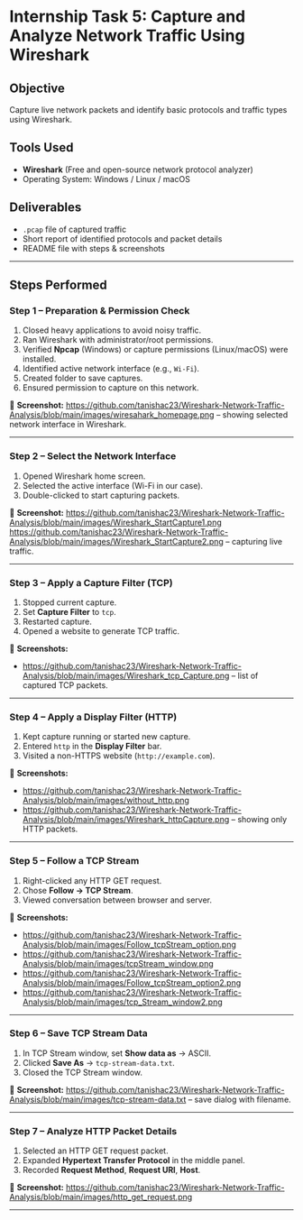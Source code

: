 # Internship Task 5: Capture and Analyze Network Traffic Using Wireshark

## Objective
Capture live network packets and identify basic protocols and traffic types using Wireshark.

## Tools Used
- **Wireshark** (Free and open-source network protocol analyzer)
- Operating System: Windows / Linux / macOS

## Deliverables
- `.pcap` file of captured traffic
- Short report of identified protocols and packet details
- README file with steps & screenshots

---

## Steps Performed

### Step 1 – Preparation & Permission Check
1. Closed heavy applications to avoid noisy traffic.
2. Ran Wireshark with administrator/root permissions.
3. Verified **Npcap** (Windows) or capture permissions (Linux/macOS) were installed.
4. Identified active network interface (e.g., `Wi-Fi`).
5. Created folder to save captures.
6. Ensured permission to capture on this network.

📸 **Screenshot:** https://github.com/tanishac23/Wireshark-Network-Traffic-Analysis/blob/main/images/wiresahark_homepage.png – showing selected network interface in Wireshark.

---

### Step 2 – Select the Network Interface
1. Opened Wireshark home screen.
2. Selected the active interface (Wi-Fi in our case).
3. Double-clicked to start capturing packets.

📸 **Screenshot:** https://github.com/tanishac23/Wireshark-Network-Traffic-Analysis/blob/main/images/Wireshark_StartCapture1.png
https://github.com/tanishac23/Wireshark-Network-Traffic-Analysis/blob/main/images/Wireshark_StartCapture2.png – capturing live traffic.

---

### Step 3 – Apply a Capture Filter (TCP)
1. Stopped current capture.
2. Set **Capture Filter** to `tcp`.
3. Restarted capture.
4. Opened a website to generate TCP traffic.

📸 **Screenshots:**
- https://github.com/tanishac23/Wireshark-Network-Traffic-Analysis/blob/main/images/Wireshark_tcp_Capture.png – list of captured TCP packets.

---

### Step 4 – Apply a Display Filter (HTTP)
1. Kept capture running or started new capture.
2. Entered `http` in the **Display Filter** bar.
3. Visited a non-HTTPS website (`http://example.com`).

📸 **Screenshots:**
- https://github.com/tanishac23/Wireshark-Network-Traffic-Analysis/blob/main/images/without_http.png
- https://github.com/tanishac23/Wireshark-Network-Traffic-Analysis/blob/main/images/Wireshark_httpCapture.png – showing only HTTP packets.

---

### Step 5 – Follow a TCP Stream
1. Right-clicked any HTTP GET request.
2. Chose **Follow → TCP Stream**.
3. Viewed conversation between browser and server.

📸 **Screenshots:**
- https://github.com/tanishac23/Wireshark-Network-Traffic-Analysis/blob/main/images/Follow_tcpStream_option.png
- https://github.com/tanishac23/Wireshark-Network-Traffic-Analysis/blob/main/images/tcpStream_window.png
- https://github.com/tanishac23/Wireshark-Network-Traffic-Analysis/blob/main/images/Follow_tcpStream_option2.png
- https://github.com/tanishac23/Wireshark-Network-Traffic-Analysis/blob/main/images/tcp_Stream_window2.png

---

### Step 6 – Save TCP Stream Data
1. In TCP Stream window, set **Show data as** → ASCII.
2. Clicked **Save As** → `tcp-stream-data.txt`.
3. Closed the TCP Stream window.

📸 **Screenshot:** https://github.com/tanishac23/Wireshark-Network-Traffic-Analysis/blob/main/images/tcp-stream-data.txt – save dialog with filename.

---

### Step 7 – Analyze HTTP Packet Details
1. Selected an HTTP GET request packet.
2. Expanded **Hypertext Transfer Protocol** in the middle panel.
3. Recorded **Request Method**, **Request URI**, **Host**.

📸 **Screenshot:** https://github.com/tanishac23/Wireshark-Network-Traffic-Analysis/blob/main/images/http_get_request.png

---

